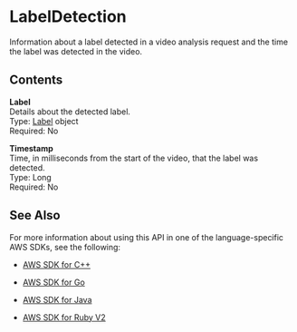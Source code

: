 # LabelDetection<a name="API_LabelDetection"></a>

Information about a label detected in a video analysis request and the time the label was detected in the video\. 

## Contents<a name="API_LabelDetection_Contents"></a>

 **Label**   
Details about the detected label\.  
Type: [Label](API_Label.md) object  
Required: No

 **Timestamp**   
Time, in milliseconds from the start of the video, that the label was detected\.  
Type: Long  
Required: No

## See Also<a name="API_LabelDetection_SeeAlso"></a>

For more information about using this API in one of the language\-specific AWS SDKs, see the following:

+  [AWS SDK for C\+\+](http://docs.aws.amazon.com/goto/SdkForCpp/rekognition-2016-06-27/LabelDetection) 

+  [AWS SDK for Go](http://docs.aws.amazon.com/goto/SdkForGoV1/rekognition-2016-06-27/LabelDetection) 

+  [AWS SDK for Java](http://docs.aws.amazon.com/goto/SdkForJava/rekognition-2016-06-27/LabelDetection) 

+  [AWS SDK for Ruby V2](http://docs.aws.amazon.com/goto/SdkForRubyV2/rekognition-2016-06-27/LabelDetection) 